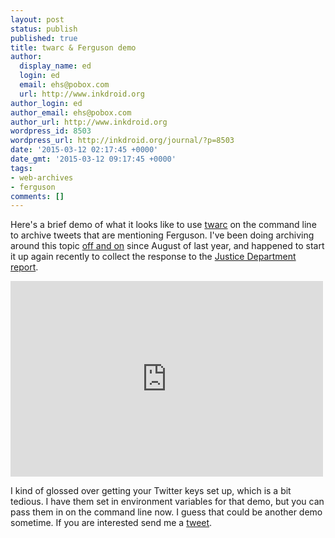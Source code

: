 ```yaml
---
layout: post
status: publish
published: true
title: twarc & Ferguson demo
author:
  display_name: ed
  login: ed
  email: ehs@pobox.com
  url: http://www.inkdroid.org
author_login: ed
author_email: ehs@pobox.com
author_url: http://www.inkdroid.org
wordpress_id: 8503
wordpress_url: http://inkdroid.org/journal/?p=8503
date: '2015-03-12 02:17:45 +0000'
date_gmt: '2015-03-12 09:17:45 +0000'
tags:
- web-archives
- ferguson
comments: []
---
```


<p>Here's a brief demo of what it looks like to use <a href="http://github.com/edsu/twarc">twarc</a> on the command line to archive tweets that are mentioning Ferguson. I've been doing archiving around this topic <a href="http://inkdroid.org/journal/2014/08/30/a-ferguson-twitter-archive/">off and on</a> since August of last year, and happened to start it up again recently to collect the response to the <a href="http://www.nytimes.com/2015/03/05/us/us-calls-on-ferguson-to-overhaul-criminal-justice-system.html">Justice Department report</a>.</p>
<p><iframe src="https://player.vimeo.com/video/121974231" width="500" height="313" frameborder="0" webkitallowfullscreen mozallowfullscreen allowfullscreen></iframe></p>
<p>I kind of glossed over getting your Twitter keys set up, which is a bit tedious. I have them set in environment variables for that demo, but you can pass them in on the command line now. I guess that could be another demo sometime. If you are interested send me a <a href="http://twitter.com/edsu">tweet</a>.</p>
